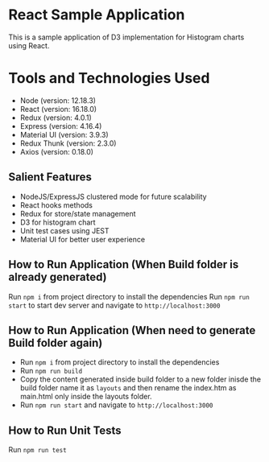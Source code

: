 # React Sample Application
This is a sample application of D3 implementation for Histogram charts using React.

# Tools and Technologies Used
 * Node (version: 12.18.3)
 * React (version: 16.18.0)
 * Redux (version: 4.0.1)
 * Express (version: 4.16.4)
 * Material UI (version: 3.9.3)
 * Redux Thunk (version: 2.3.0)
 * Axios (version: 0.18.0)


## Salient Features
* NodeJS/ExpressJS clustered mode for future scalability
* React hooks methods
* Redux for store/state management
* D3 for histogram chart
* Unit test cases using JEST
* Material UI for better user experience


## How to Run Application (When Build folder is already generated)
Run `npm i` from project directory to install the dependencies
Run `npm run start` to start dev server and navigate to `http://localhost:3000`


## How to Run Application (When need to generate Build folder again)
* Run `npm i` from project directory to install the dependencies
* Run `npm run build`
* Copy the content generated inside build folder to a new folder inisde the build folder name it as `layouts` and then rename the index.htm as main.html only inside the layouts folder.
* Run `npm run start` and navigate to `http://localhost:3000`


## How to Run Unit Tests
Run `npm run test`